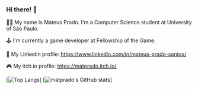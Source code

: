 ### Hi there! 👋

👨‍💻 My name is Mateus Prado. I'm a Computer Science student at University of São Paulo. 

🕹️ I'm currently a game developer at Fellowship of the Game.

👔 My Linkedin profile: https://www.linkedin.com/in/mateus-prado-santos/

🎮 My itch.io profile: https://matprado.itch.io/


[![Top Langs](https://github-readme-stats.vercel.app/api/top-langs/?username=matprado&hide=VHDL,Tcl&layout=compact&langs_count=6)]
[![matprado's GitHub stats](https://github-readme-stats.vercel.app/api?username=matprado)]


<!--
 DESTACAR REPO:
 Comando para mostrar um repositório a mais pra ficar fixo na página
[![Readme Card](https://github-readme-stats.vercel.app/api/pin/?username=matprado&repo=github-readme-stats)](https://github.com/matprado/AdoPet)
-->



<!--
**matprado/matprado** is a ✨ _special_ ✨ repository because its `README.md` (this file) appears on your GitHub profile.

Here are some ideas to get you started:

- 🔭 I’m currently working on ...
- 🌱 I’m currently learning ...
- 👯 I’m looking to collaborate on ...
- 🤔 I’m looking for help with ...
- 💬 Ask me about ...
- 📫 How to reach me: ...
- 😄 Pronouns: ...
- ⚡ Fun fact: ...
-->
